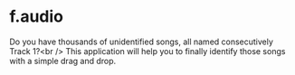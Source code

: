 # f.audio
Do you have thousands of unidentified songs, all named consecutively Track 1?&lt;br /> This application will help you to finally identify those songs with a simple drag and drop.
